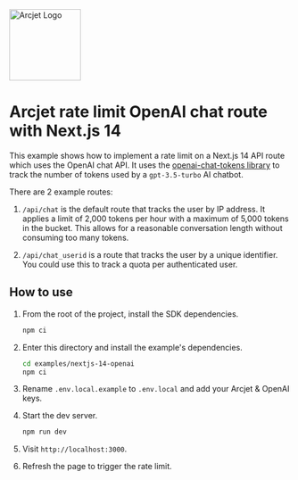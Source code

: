 <a href="https://arcjet.com" target="_arcjet-home">
  <picture>
    <source media="(prefers-color-scheme: dark)" srcset="https://arcjet.com/logo/arcjet-dark-lockup-voyage-horizontal.svg">
    <img src="https://arcjet.com/logo/arcjet-light-lockup-voyage-horizontal.svg" alt="Arcjet Logo" height="128" width="auto">
  </picture>
</a>

# Arcjet rate limit OpenAI chat route with Next.js 14

This example shows how to implement a rate limit on a Next.js 14 API route which
uses the OpenAI chat API. It uses the [openai-chat-tokens
library](https://github.com/hmarr/openai-chat-tokens) to track the number of
tokens used by a `gpt-3.5-turbo` AI chatbot.

There are 2 example routes:

1. `/api/chat` is the default route that tracks the user by IP address. It
applies a limit of 2,000 tokens per hour with a maximum of 5,000 tokens in the
bucket. This allows for a reasonable conversation length without consuming too
many tokens.

2. `/api/chat_userid` is a route that tracks the user by a unique identifier.
   You could use this to track a quota per authenticated user.

## How to use

1. From the root of the project, install the SDK dependencies.

   ```bash
   npm ci
   ```

2. Enter this directory and install the example's dependencies.

   ```bash
   cd examples/nextjs-14-openai
   npm ci
   ```

3. Rename `.env.local.example` to `.env.local` and add your Arcjet & OpenAI
   keys.

4. Start the dev server.

   ```bash
   npm run dev
   ```

5. Visit `http://localhost:3000`.
6. Refresh the page to trigger the rate limit.
